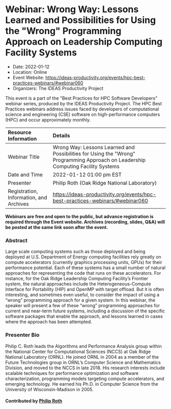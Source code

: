 # Webinar: Wrong Way: Lessons Learned and Possibilities for Using the "Wrong" Programming Approach on Leadership Computing Facility Systems

- Date: 2022-01-12
- Location: Online
- Event Website: https://ideas-productivity.org/events/hpc-best-practices-webinars/#webinar060
- Organizers: The IDEAS Productivity Project
			   
This event is a part of the "Best Practices for HPC Software
Developers" webinar series, produced by the IDEAS Productivity
Project. The HPC Best Practices webinars address issues faced by
developers of computational science and engineering (CSE) software on
high-performance computers (HPC) and occur approximately monthly.

Resource Information | Details
:--- | :---			   
Webinar Title | Wrong Way: Lessons Learned and Possibilities for Using the "Wrong" Programming Approach on Leadership Computing Facility Systems
Date and Time | 2022-01-12 01:00 pm EST
Presenter | Philip Roth (Oak Ridge National Laboratory)
Registration, Information, and Archives | 	<https://ideas-productivity.org/events/hpc-best-practices-webinars/#webinar060>	   

**Webinars are free and open to the public, but advance registration is required through the Event website. Archives (recording, slides, Q&A) will be posted at the same link soon after the event.**

### Abstract
<p>Large scale computing systems such as those deployed and being deployed at U.S. Department of Energy computing facilities rely greatly on compute accelerators (currently graphics processing units, GPUs) for their performance potential. Each of these systems has a small number of natural approaches for representing the code that runs on these accelerators. For instance, for the Oak Ridge Leadership Computing Facility’s Frontier system, the natural approaches include the Heterogeneous-Compute Interface for Portability (HIP) and OpenMP with target offload. But it is often interesting, and sometimes even useful, to consider the impact of using a “wrong” programming approach for a given system. In this webinar, the speaker will present a few of these “wrong” programming approaches for current and near-term future systems, including a discussion of the specific software packages that enable the approach, and lessons learned in cases where the approach has been attempted.</p>



### Presenter Bio
<p>Philip C. Roth leads the Algorithms and Performance Analysis group within the National Center for Computational Sciences (NCCS) at Oak Ridge National Laboratory (ORNL).  He joined ORNL in 2004 as a member of the Future Technologies group in ORNL&#8217;s Computer Science and Mathematics Division, and moved to the NCCS in late 2018.  His research interests include scalable techniques for performance optimization and software characterization, programming models targeting compute accelerators, and emerging technology.  He earned his Ph.D. in Computer Science from the University of Wisconsin-Madison in 2005.</p>

    

#### Contributed by [Philip Roth](https://github.com/rothpc "Philip Roth GitHub profile")

<!---
Publish: no
Categories: skills
Topics: online learning
--->
